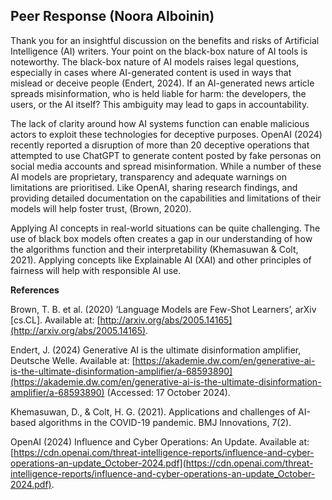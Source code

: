 ## Peer Response (Noora Alboinin) 

Thank you for an insightful discussion on the benefits and risks of Artificial Intelligence (AI) writers. Your point on the black-box nature of AI tools is noteworthy. The black-box nature of AI models raises legal questions, especially in cases where AI-generated content is used in ways that mislead or deceive people (Endert, 2024). If an AI-generated news article spreads misinformation, who is held liable for harm: the developers, the users, or the AI itself? This ambiguity may lead to gaps in accountability.

The lack of clarity around how AI systems function can enable malicious actors to exploit these technologies for deceptive purposes. OpenAI (2024) recently reported a disruption of more than 20 deceptive operations that attempted to use ChatGPT to generate content posted by fake personas on social media accounts and spread misinformation. While a number of these AI models are proprietary, transparency and adequate warnings on limitations are prioritised. Like OpenAI, sharing research findings, and providing detailed documentation on the capabilities and limitations of their models will help foster trust, (Brown, 2020).

Applying AI concepts in real-world situations can be quite challenging. The use of black box models often creates a gap in our understanding of how the algorithms function and their interpretability (Khemasuwan & Colt, 2021). Applying concepts like Explainable AI (XAI) and other principles of fairness will help with responsible AI use.


**References**

Brown, T. B. et al. (2020) ‘Language Models are Few-Shot Learners’, arXiv [cs.CL]. Available at: [http://arxiv.org/abs/2005.14165](http://arxiv.org/abs/2005.14165).

Endert, J. (2024) Generative AI is the ultimate disinformation amplifier, Deutsche Welle. Available at: [https://akademie.dw.com/en/generative-ai-is-the-ultimate-disinformation-amplifier/a-68593890](https://akademie.dw.com/en/generative-ai-is-the-ultimate-disinformation-amplifier/a-68593890) (Accessed: 17 October 2024).

Khemasuwan, D., & Colt, H. G. (2021). Applications and challenges of AI-based algorithms in the COVID-19 pandemic. BMJ Innovations, 7(2).

OpenAI (2024) Influence and Cyber Operations: An Update. Available at: [https://cdn.openai.com/threat-intelligence-reports/influence-and-cyber-operations-an-update_October-2024.pdf](https://cdn.openai.com/threat-intelligence-reports/influence-and-cyber-operations-an-update_October-2024.pdf).


